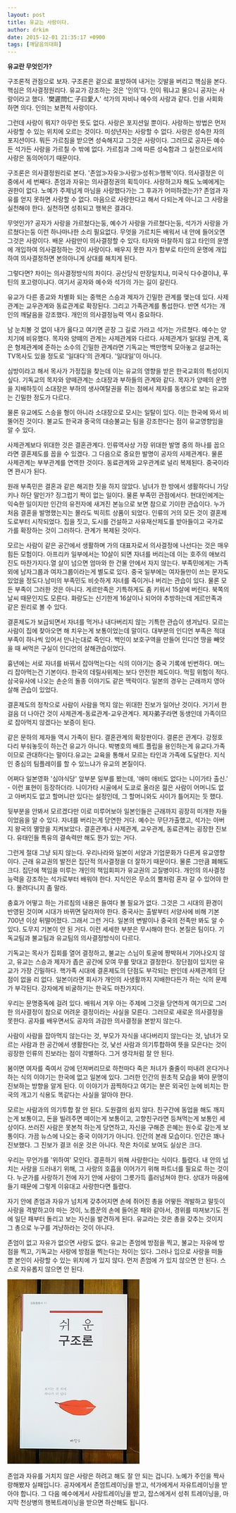 ```yaml
---
layout: post
title: 유교는 사랑이다.
author: drkim
date: 2015-12-01 21:35:17 +0900
tags: [깨달음의대화]
---
```

 

**유교란 무엇인가?**

  


구조론적 관점으로 보자. 구조론은 겉으로 표방하여 내거는 깃발을 버리고 핵심을 본다. 핵심은 의사결정원리다. 유교가 강조하는 것은 '인의'다. 인이 뭐냐고 물으니 공자는 사랑이라고 했다. '樊遲問仁 子曰愛人' 석가의 자비나 예수의 사랑과 같다. 인을 사회화 하면 의다. 인의는 보편적 사랑이다. 

  


그런데 사랑이 뭐지? 아무런 뜻도 없다. 사랑은 포지션일 뿐이다. 사랑하는 방법은 먼저 사랑할 수 있는 위치에 오르는 것이다. 미성년자는 사랑할 수 없다. 사랑은 성숙한 자의 포지션이다. 뭐든 가르침을 받으면 성숙해지고 그것은 사랑이다. 그러므로 공자든 예수든 석가든 사랑을 가르칠 수 밖에 없다. 가르침과 그에 따른 성숙함과 그 실천으로서의 사랑은 동의어이기 때문이다. 

  


구조론은 의사결정원리로 본다. '존엄≫자유≫사랑≫성취≫행복'이다. 의사결정은 이 중에서 세 번째다. 존엄과 자유는 의사결정권의 획득이다. 사랑하고자 해도 노예에게는 권한이 없다. 노예가 주제넘게 마님을 사랑했다가는 그 후과가 어떠하겠는가? 존엄과 자유를 얻지 못하면 사랑할 수 없다. 마음으로 사랑한다고 해서 다되는게 아니고 그 사랑을 실천해야 한다. 실천하면 성취되고 행복은 결과다. 

  


무엇인가? 공자가 사랑을 가르쳤다는둥, 예수가 사랑을 가르쳤다는둥, 석가가 사랑을 가르쳤다는둥 이런 하나마나한 소리 필요없다. 무엇을 가르치든 배워서 내 안에 들어오면 그것은 사랑이다. 배운 사람만이 의사결정할 수 있다. 타자와 마찰하지 않고 타인의 운명에 개입하여 의사결정하는 것이 사랑이다. 배우지 못한 자가 함부로 타인의 운명에 개입하여 의사결정하면 본의아니게 상대를 해치게 된다.

  


그렇다면? 차이는 의사결정방식의 차이다. 공산당식 만장일치냐, 미국식 다수결이냐, 푸틴의 포고령이냐다. 여기서 공자와 예수와 석가의 가는 길이 갈린다.

  


유교가 다른 종교와 차별화 되는 중핵은 스승과 제자가 긴밀한 관계를 맺는데 있다. 사제관계는 교우관계와 동료관계로 확장된다. 그리고 가족관계를 통섭한다. 반면 석가는 개인의 깨달음을 강조했다. 개인의 의사결정능력 역시 중요하다. 

  


남 눈치볼 것 없이 내가 옳다고 여기면 곧장 그 길로 가라고 석가는 가르쳤다. 예수는 양치기에 비유했다. 목자와 양떼의 관계는 사제관계와 다르다. 사제관계가 일대일 관계, 혹은 형제관계에 준하는 소수의 긴밀한 관계라면 기독교는 백만명씩 모아놓고 설교하는 TV목사도 있을 정도로 '일대다'의 관계다. '일대일'이 아니다.

  


심방이라고 해서 목사가 가정집을 찾는데 이는 유교의 영향을 받은 한국교회의 특성이지 싶다. 기독교의 목자와 양떼관계는 소대장과 부하들의 관계와 같다. 목자가 양떼의 운명을 지배하듯이 소대장은 부하의 생사여탈권을 쥐는 점에서 제자를 동생으로 보는 유교와는 긴밀한 정도가 다르다. 

  


물론 유교에도 스승을 형이 아니라 소대장으로 모시는 일탈이 있다. 이는 한국에 와서 비뚤어진 것이다. 불교도 한국과 중국의 대승불교는 팀을 강조한다는 점이 유교영향임을 알 수 있다. 

  


사제관계보다 위대한 것은 결혼관계다. 인류역사상 가장 위대한 발명 중의 하나를 꼽으라면 결혼제도를 꼽을 수 있겠다. 그 다음으로 중요한 발명이 공자의 사제관계다. 물론 사제관계는 부부관계를 연역한 것이다. 동료관계와 교우관계로 널리 복제된다. 중국이라면 꽌시가 된다. 

  


원래 부족민은 결혼과 같은 해괴한 짓을 하지 않았다. 남녀가 한 방에서 생활하다니 가당키나 하단 말인가? 징그럽기 짝이 없는 일이다. 물론 부족민 관점에서다. 현대인에게는 익숙한 일이지만 인간의 유전자에 새겨진 본능으로 보면 참으로 기이한 관습이다. 누가 처음 결혼을 발명했는지는 몰라도 빅히트 상품이 되었다. 인류의 거의 모든 것이 결혼제도로부터 시작되었다. 집을 짓고, 도시를 건설하고 사유재산제도를 받아들이고 국가로 가를 확장하는 것이 그러하다. 관계가 복제된 것이다.

  


모르는 사람이 같은 공간에서 생활하며 가의 대표자로서 의사결정에 나선다는 것은 매우 힘든 모험이다. 아프리카 일부에서는 10살이 되면 자녀를 버리는데 이는 호주의 애보리진도 마찬가지다.열 살이 넘으면 엄마와 한 건물 안에서 자지 않는다. 부족민에게는 가족 외에 남자그룹과 여자그룹이라는게 별도로 있다. 중국 일부에는 여자들만이 쓰는 문자도 있었을 정도다.남미의 부족민도 비슷하게 자녀를 죽이거나 버리는 관습이 있다. 물론 모든 부족이 그러한 것은 아니다. 게르만족은 기특하게도 좀 키워서 15살에 버린다. 북쪽의 날씨 때문인지도 모른다. 화랑도는 신기한게 16살이나 되어야 추방하는데 게르만족과 같은 원리로 볼 수 있다.

  


결혼제도가 보급되면서 자녀를 먹거나 내다버리지 않는 기특한 관습이 생겨났다. 모르는 사람이 집에 찾아오면 해 치우는게 보통이었는데 말이다. 대부분의 인디언 부족은 적대부족이 하나씩 있어서 만나는대로 죽인다. 백인이 보호구역을 만들어 인디언 땅을 빼앗을 때 써먹은 구실이 인디언의 살해관습이었다. 

  


흉년에는 서로 자녀를 바꿔서 잡아먹는다는 식의 이야기는 중국 기록에 빈번하다. 며느리 잡아먹는건 기본이다. 한국의 데릴사위제는 보다 안전한 제도이다. 먹힐 위험이 적다. 삼국유사에 나오는 손순의 돌종 이야기도 같은 맥락이다. 일본의 경우는 근래까지 영아살해 관습이 있었다.

  


결혼제도의 정착으로 사람이 사람을 먹지 않는 위대한 진보가 일어난 것이다. 거기서 한 걸음 더 나아간 것이 사제관계-동료관계-교우관계다. 제자弟子라면 동생인데 가족이므로 잡아먹지 않겠다는 보증이 된다. 

  


같은 문하의 제자들 역시 가족이 된다. 결혼관계의 확장판이다. 결론은 관계다. 강정호 다리 부숴놓듯이 하는건 유교가 아니다. 박병호의 배트 플립을 용인하는게 유교다.가족이므로 관대하다는 말이다.유교는 교육을 통해서 모르는 타인과 가족에 도달한다. 지식인 중심의 팀플레이를 할 수 있느냐가 유교의 본질이다.  


어쩌다 일본영화 '심야식당' 앞부분 일부를 봤는데, '애미 애비도 없다는 니이가타 출신.' - 이런 표현이 등장하더라. 니이가타 시골에서 도쿄로 올라온 젊은 사람이 어머니도 없고 아버지도 없고 할머니만 있다는 설정인데, 그 할머니와도 사이가 틀어지는 듯 했다. 

  


뒷부분을 안봐서 모르겠다만 이로 미루어보아 일본인들은 근래까지 굉장히 미개한 자들이었음을 알 수 있다. 자녀를 버리는게 당연한 거다. 예수는 무단가출했고, 석가는 아버지 왕국의 멸망을 지켜보았다. 결혼관계나 사제관계, 교우관계, 동료관계는 굉장한 진보다. 유태인들 특유의 결속력만 해도 뭔가 있는 거다. 

  


그런게 절대 그냥 되지 않는다. 우리나라와 일본이 서양과 기업문화가 다른게 유교영향이다. 근래 유교권의 발전은 집단적 의사결정을 더 잘하기 때문이다. 물론 그만큼 폐해도 크다. 집단에 책임을 미루는 개인의 책임회피가 유교권의 고질병이다. 개인의 의사결정능력을 강조하는 석가로부터 배워야 한다. 지식인은 무소의 뿔처럼 혼자 갈 수 있어야 한다. 몰려다니지 좀 말라. 

  


충효가 어떻고 하는 가르침의 내용은 들여다 볼 필요가 없다. 그것은 그 시대의 환경이 반영된 것이며 시대가 바뀌면 달라져야 한다. 중국사는 출발부터 서양사에 비해 기본 700년 이상 뒤떨어졌다. 그래서 그런 거다. 일본의 변발이나 중국의 전족만 봐도 알 수 있다. 도무지 기본이 안 된 거다. 이런 세세한 부분은 무시해야 한다. 본질은 팀이다. 기독교팀과 불교팀과 유교팀의 의사결정방식이 다르다. 

  


기독교는 목사가 집회를 열어 결정하고, 불교는 스님이 토굴에 짱박혀서 기어나오지 않고, 유교는 스승과 제자가 좁은 공간에 모여 무릎 맞대고 결정한다. 장단점이 있지만 유교가 가장 긴밀하다. 핵가족 시대에 결혼제도의 단점도 부각되는 판인데 사제관계의 단점이 없을 리 없다. 일본이라면 회사가 개인의 사생활까지 지배한다든가 하는 식의 문제가 부각된다. 강자에게 비굴하기는 한국도 마찬가지다.

  


우리는 문명중독에 걸려 있다. 배워서 겨우 아는 주제에 그것을 당연하게 여기므로 그러한 의사결정이 참으로 어려운 결정이라는 사실을 모른다. 그러므로 새로운 의사결정을 못한다. 공자를 배우면서도 공자의 과감한 의사결정을 본받지 않는다.

  


사람이 사람을 잡아먹지 않는다는 것, 부모가 자식을 내다버리지 않는다는 것, 남녀가 모르는 사람과 한 공간에서 생활한다는 것, 낯선 사람과 의기투합하여 뜻을 모은다는 것이 굉장한 인류의 진보라는 점이 각별하다. 그거 생각처럼 잘 안 된다. 

  


봄이면 여자를 죽여서 강에 던져버리므로 하천마다 죽은 처녀가 줄줄이 떠내려 온다거나 하는 식의 이야기는 한국에 없고 일본에 있다. 그러한 인간의 원초적 모습을 봐야 문명이 진보하는 방향을 알게 된다. 이 이야기가 끔찍하다고 여기는 분은 외국인 눈에 비치는 한국의 개고기 식용도 똑같다는 사실을 알아야 한다.

  


모르는 사람과의 의기투합 잘 안 된다. 도원결의 쉽지 않다. 친구간에 동업을 해도 깨지는게 보통이고, 돈을 빌려주면 떼이는게 보통이고, 고향친구라면 등쳐먹는게 보통인 세상이다. 쓰러진 사람은 못본척 하는게 당연하고, 자신을 구해준 은혜는 원수로 갚는게 보통이다. 가끔 뉴스에 나오는 중국 이야기가 아니다. 인간의 본래 모습이다. 인간은 꽤나 진보했다. 그 진보가 결코 쉬운 것은 아니다. 작은 차이로 보여도 실상은 크다.

  


우리는 무언가를 '위하여' 모인다. 결혼하기 위해 사랑한다는 식이다. 틀렸다. 내 안의 넘치는 사랑을 드러내기 위해, 그 사랑의 호흡을 이어가기 위해 파트너를 필요로 하는 것이다. 누군가를 사랑하기 전에 자기 안에 사랑이 그릇가득 흘러넘쳐야 한다. 상대가 마음에 들기 때문에 그렇게 이유대고 사랑한다면 틀렸다.

  


자기 안에 존엄과 자유가 넘치게 갖추어지면 손에 쥐어진 총을 어떻든 격발하고 말듯이 사랑을 격발하고야 마는 것이, 노름꾼의 손에 들어온 패와 같아서, 경위를 따져보기도 전에 일단 패부터 돌리고 보는 자신을 발견하게 된다. 유교라는 것은 총을 갖추는 것이지 그 총으로 누구를 겨냥하라는 것이 아니다.

  


존엄이 없고 자유가 없으면 사랑도 없다. 유교는 존엄에 방점을 찍고, 불교는 자유에 방점을 찍고, 기독교는 사랑에 방점을 찍는다는 차이는 있다. 그러나 입으로 사랑을 떠들 뿐 본인이 사랑할 수 있는 위치에 가 있지 않다. 먼저 존엄에 가 있지 않으면 안 된다. 스스로 자유롭지 않으면 안 된다. 

  


  



![](/files/attach/images/198/131/644/DSC01488.JPG)   


  


존엄과 자유를 거치지 않은 사랑은 하려고 해도 잘 안 되는 겁니다. 노예가 주인을 짝사랑해봤자 실패입니다. 공자에게서 존엄트레이닝을 받고, 석가에게서 자유트레이닝을 받아야 합니다. 그 다음 예수에게서 사랑트레이닝을 받고, 잡스에게서 성취 트레이닝을, 마지막 천상병의 행복트레이닝을 받으면 하산해도 됩니다.